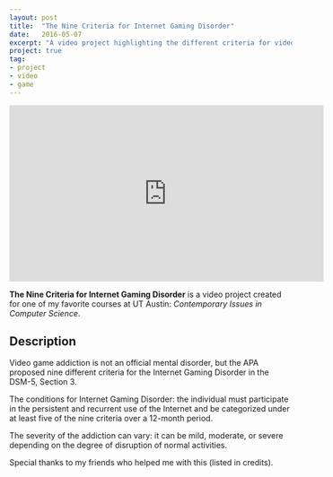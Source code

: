 ```yaml
---
layout: post
title:  "The Nine Criteria for Internet Gaming Disorder"
date:   2016-05-07
excerpt: "A video project highlighting the different criteria for video game addiction"
project: true
tag:
- project
- video
- game
---
```


<iframe width="560" height="315" src="https://www.youtube.com/embed/ZykeP1Dq1LM" frameborder="0" allowfullscreen></iframe>

<b>The Nine Criteria for Internet Gaming Disorder</b> is a video project created for one of my favorite courses at UT Austin: <i>Contemporary Issues in Computer Science</i>.

## Description
Video game addiction is not an official mental disorder, but the APA proposed nine different criteria for the Internet Gaming Disorder in the DSM-5, Section 3.

The conditions for Internet Gaming Disorder: the individual must participate in the persistent and recurrent use of the Internet and be categorized under at least five of the nine criteria over a 12-month period.  

The severity of the addiction can vary: it can be mild, moderate, or severe depending on the degree of disruption of normal activities.

Special thanks to my friends who helped me with this (listed in credits).
